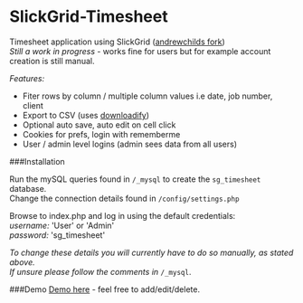 SlickGrid-Timesheet
===================

Timesheet application using SlickGrid ([andrewchilds fork](https://github.com/andrewchilds/SlickGrid))  
*Still a work in progress* - works fine for users but for example account creation is still manual.

*Features:*  
* Fiter rows by column / multiple column values i.e date, job number, client  
* Export to CSV (uses [downloadify](https://github.com/dcneiner/Downloadify))  
* Optional auto save, auto edit on cell click  
* Cookies for prefs, login with rememberme  
* User / admin level logins (admin sees data from all users)  

###Installation

Run the mySQL queries found in `/_mysql` to create the `sg_timesheet` database.  
Change the connection details found in `/config/settings.php`  

Browse to index.php and log in using the default credentials:  
*username:* 'User' or 'Admin'  
*password:* 'sg_timesheet'  

*To change these details you will currently have to do so manually, as stated above.*  
*If unsure please follow the comments in* `/_mysql`.

###Demo
[Demo here](http://robc.freeiz.com/sg_timesheet/) - feel free to add/edit/delete.